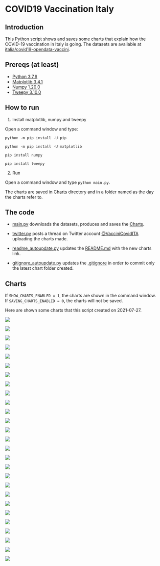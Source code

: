# COVID19 Vaccination Italy

## Introduction

This Python script shows and saves some charts that explain how the COVID-19 vaccination in Italy is going. The datasets are available at [italia/covid19-opendata-vaccini](https://github.com/italia/covid19-opendata-vaccini).

## Prereqs (at least)
* [Python 3.7.9](https://www.python.org/) 
* [Matplotlib 3.4.1](https://pypi.org/project/matplotlib/)
* [Numpy 1.20.0](https://numpy.org/)
* [Tweepy 3.10.0](https://docs.tweepy.org/en/latest/)

## How to run 
1. Install matplotlib, numpy and tweepy

Open a command window and type:

`python -m pip install -U pip`

`python -m pip install -U matplotlib`

`pip install numpy`

`pip install tweepy`

2. Run

Open a command window and type `python main.py`. 

The charts are saved in [Charts](https://github.com/MatteoOrlandini/COVID-19-Vaccination-Italy/tree/main/Charts) directory and in a folder named as the day the charts refer to.

## The code

* [main.py](https://github.com/MatteoOrlandini/COVID-19-Vaccination-Italy/blob/main/main.py) downloads the datasets, produces and saves the [Charts](https://github.com/MatteoOrlandini/COVID-19-Vaccination-Italy/tree/main/Charts).

* [twitter.py](https://github.com/MatteoOrlandini/COVID-19-Vaccination-Italy/blob/main/twitter.py) posts a thread on Twitter account [@VacciniCovidITA](https://twitter.com/VacciniCovidITA) uploading the charts made.

* [readme_autoupdate.py](https://github.com/MatteoOrlandini/COVID-19-Vaccination-Italy/blob/main/readme_autoupdate.py) updates the [README.md](https://github.com/MatteoOrlandini/COVID-19-Vaccination-Italy/blob/main/README.md) with the new charts link.

* [gitignore_autoupdate.py](https://github.com/MatteoOrlandini/COVID-19-Vaccination-Italy/blob/main/readme_autoupdate.py) updates the [.gitignore](https://github.com/MatteoOrlandini/COVID-19-Vaccination-Italy/blob/main/.gitignore) in order to commit only the latest chart folder created.


## Charts
If `SHOW_CHARTS_ENABLED = 1`, the charts are shown in the command window. If `SAVING_CHARTS_ENABLED = 0`, the charts will not be saved.

Here are shown some charts that this script created on 2021-07-27.

![](https://github.com/MatteoOrlandini/COVID-19-Vaccination-Italy/blob/main/Charts/2021-07-27/2021-07-27-area-dosi_consegnate.png)

![](https://github.com/MatteoOrlandini/COVID-19-Vaccination-Italy/blob/main/Charts/2021-07-27/2021-07-27-area-dosi_somministrate.png)

![](https://github.com/MatteoOrlandini/COVID-19-Vaccination-Italy/blob/main/Charts/2021-07-27/2021-07-27-area-percentuale_somministrazione.png)

![](https://github.com/MatteoOrlandini/COVID-19-Vaccination-Italy/blob/main/Charts/2021-07-27/2021-07-27-fascia_anagrafica-pregressa_infezione.png)

![](https://github.com/MatteoOrlandini/COVID-19-Vaccination-Italy/blob/main/Charts/2021-07-27/2021-07-27-fascia_anagrafica-prima_dose.png)

![](https://github.com/MatteoOrlandini/COVID-19-Vaccination-Italy/blob/main/Charts/2021-07-27/2021-07-27-fascia_anagrafica-seconda_dose.png)

![](https://github.com/MatteoOrlandini/COVID-19-Vaccination-Italy/blob/main/Charts/2021-07-27/2021-07-27-fascia_anagrafica-sesso_femminile.png)

![](https://github.com/MatteoOrlandini/COVID-19-Vaccination-Italy/blob/main/Charts/2021-07-27/2021-07-27-fascia_anagrafica-sesso_maschile-sesso_femminile.png)

![](https://github.com/MatteoOrlandini/COVID-19-Vaccination-Italy/blob/main/Charts/2021-07-27/2021-07-27-fascia_anagrafica-sesso_maschile.png)

![](https://github.com/MatteoOrlandini/COVID-19-Vaccination-Italy/blob/main/Charts/2021-07-27/2021-07-27-fascia_anagrafica-totale.png)

![](https://github.com/MatteoOrlandini/COVID-19-Vaccination-Italy/blob/main/Charts/2021-07-27/2021-07-27-giorni-dosi_giornaliere.png)

![](https://github.com/MatteoOrlandini/COVID-19-Vaccination-Italy/blob/main/Charts/2021-07-27/2021-07-27-giorni-dosi_totali.png)

![](https://github.com/MatteoOrlandini/COVID-19-Vaccination-Italy/blob/main/Charts/2021-07-27/2021-07-27-giorni-fascia_anagrafica-12-19.png)

![](https://github.com/MatteoOrlandini/COVID-19-Vaccination-Italy/blob/main/Charts/2021-07-27/2021-07-27-giorni-fascia_anagrafica-20-29.png)

![](https://github.com/MatteoOrlandini/COVID-19-Vaccination-Italy/blob/main/Charts/2021-07-27/2021-07-27-giorni-fascia_anagrafica-30-39.png)

![](https://github.com/MatteoOrlandini/COVID-19-Vaccination-Italy/blob/main/Charts/2021-07-27/2021-07-27-giorni-fascia_anagrafica-40-49.png)

![](https://github.com/MatteoOrlandini/COVID-19-Vaccination-Italy/blob/main/Charts/2021-07-27/2021-07-27-giorni-fascia_anagrafica-50-59.png)

![](https://github.com/MatteoOrlandini/COVID-19-Vaccination-Italy/blob/main/Charts/2021-07-27/2021-07-27-giorni-fascia_anagrafica-60-69.png)

![](https://github.com/MatteoOrlandini/COVID-19-Vaccination-Italy/blob/main/Charts/2021-07-27/2021-07-27-giorni-fascia_anagrafica-70-79.png)

![](https://github.com/MatteoOrlandini/COVID-19-Vaccination-Italy/blob/main/Charts/2021-07-27/2021-07-27-giorni-fascia_anagrafica-80-89.png)

![](https://github.com/MatteoOrlandini/COVID-19-Vaccination-Italy/blob/main/Charts/2021-07-27/2021-07-27-giorni-fascia_anagrafica-90+.png)

![](https://github.com/MatteoOrlandini/COVID-19-Vaccination-Italy/blob/main/Charts/2021-07-27/2021-07-27-giorni-fornitore-Janssen.png)

![](https://github.com/MatteoOrlandini/COVID-19-Vaccination-Italy/blob/main/Charts/2021-07-27/2021-07-27-giorni-fornitore-Moderna.png)

![](https://github.com/MatteoOrlandini/COVID-19-Vaccination-Italy/blob/main/Charts/2021-07-27/2021-07-27-giorni-fornitore-Pfizer-BioNTech.png)

![](https://github.com/MatteoOrlandini/COVID-19-Vaccination-Italy/blob/main/Charts/2021-07-27/2021-07-27-giorni-fornitore-Vaxzevria%20(AstraZeneca).png)

![](https://github.com/MatteoOrlandini/COVID-19-Vaccination-Italy/blob/main/Charts/2021-07-27/2021-07-27-giorni-prima_dose-seconda_dose-barre.png)

![](https://github.com/MatteoOrlandini/COVID-19-Vaccination-Italy/blob/main/Charts/2021-07-27/2021-07-27-giorni-prima_dose-seconda_dose.png)

